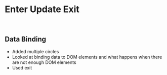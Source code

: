 # **Enter Update Exit**

&nbsp;

## **Data Binding**
  * Added multiple circles
  * Looked at binding data to DOM elements and what happens when there are not enough DOM elements
  * Used exit